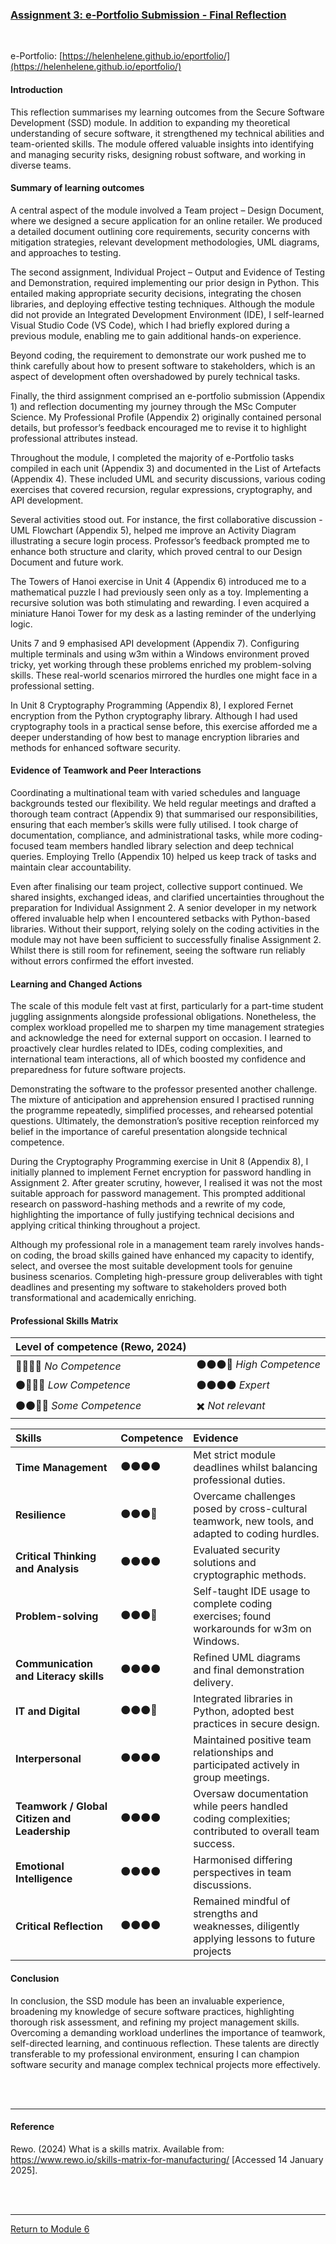 
### [Assignment 3: e-Portfolio Submission - Final Reflection](SSD_A3_Reflection.pdf)

<br>

e-Portfolio: [https://helenhelene.github.io/eportfolio/](https://helenhelene.github.io/eportfolio/)

#### Introduction
This reflection summarises my learning outcomes from the Secure Software Development (SSD) module.  In addition to expanding my theoretical understanding of secure software, it strengthened my technical abilities and team-oriented skills. The module offered valuable insights into identifying and managing security risks, designing robust software, and working in diverse teams.

#### Summary of learning outcomes
A central aspect of the module involved a Team project – Design Document, where we designed a secure application for an online retailer. We produced a detailed document outlining core requirements, security concerns with mitigation strategies, relevant development methodologies, UML diagrams, and approaches to testing.

The second assignment, Individual Project – Output and Evidence of Testing and Demonstration, required implementing our prior design in Python. This entailed making appropriate security decisions, integrating the chosen libraries, and deploying effective testing techniques. Although the module did not provide an Integrated Development Environment (IDE), I self-learned Visual Studio Code (VS Code), which I had briefly explored during a previous module, enabling me to gain additional hands-on experience.

Beyond coding, the requirement to demonstrate our work pushed me to think carefully about how to present software to stakeholders, which is an aspect of development often overshadowed by purely technical tasks.

Finally, the third assignment comprised an e-portfolio submission (Appendix 1) and reflection documenting my journey through the MSc Computer Science.  My Professional Profile (Appendix 2) originally contained personal details, but professor’s feedback encouraged me to revise it to highlight professional attributes instead.

Throughout the module, I completed the majority of e-Portfolio tasks compiled in each unit (Appendix 3) and documented in the  List of Artefacts (Appendix 4).  These included UML and security discussions, various coding exercises that covered recursion, regular expressions, cryptography, and API development.

Several activities stood out.  For instance, the first collaborative discussion - UML Flowchart (Appendix 5), helped me improve an Activity Diagram illustrating a secure login process. Professor’s feedback prompted me to enhance both structure and clarity, which proved central to our Design Document and future work.

The Towers of Hanoi exercise in Unit 4 (Appendix 6) introduced me to a mathematical puzzle I had previously seen only as a toy. Implementing a recursive solution was both stimulating and rewarding. I even acquired a miniature Hanoi Tower for my desk as a lasting reminder of the underlying logic.

Units 7 and 9 emphasised API development (Appendix 7).  Configuring multiple terminals and using w3m within a Windows environment proved tricky, yet working through these problems enriched my problem-solving skills. These real-world scenarios mirrored the hurdles one might face in a professional setting.

In Unit 8 Cryptography Programming (Appendix 8), I explored Fernet encryption from the Python cryptography library. Although I had used cryptography tools in a practical sense before, this exercise afforded me a deeper understanding of how best to manage encryption libraries and methods for enhanced software security.


#### Evidence of Teamwork and Peer Interactions
Coordinating a multinational team with varied schedules and language backgrounds tested our flexibility. We held regular meetings and drafted a thorough team contract (Appendix 9) that summarised our responsibilities, ensuring that each member’s skills were fully utilised. I took charge of documentation, compliance, and administrational tasks, while more coding-focused team members handled library selection and deep technical queries. Employing Trello (Appendix 10) helped us keep track of tasks and maintain clear accountability.

Even after finalising our team project, collective support continued. We shared insights, exchanged ideas, and clarified uncertainties throughout the preparation for Individual Assignment 2. A senior developer in my network offered invaluable help when I encountered setbacks with Python-based libraries. Without their support, relying solely on the coding activities in the module may not have been sufficient to successfully finalise Assignment 2. Whilst there is still room for refinement, seeing the software run reliably without errors confirmed the effort invested.

#### Learning and Changed Actions
The scale of this module felt vast at first, particularly for a part-time student juggling assignments alongside professional obligations. Nonetheless, the complex workload propelled me to sharpen my time management strategies and acknowledge the need for external support on occasion. I learned to proactively clear hurdles related to IDEs, coding complexities, and international team interactions, all of which boosted my confidence and preparedness for future software projects.

Demonstrating the software to the professor presented another challenge. The mixture of anticipation and apprehension ensured I practised running the programme repeatedly, simplified processes, and rehearsed potential questions. Ultimately, the demonstration’s positive reception reinforced my belief in the importance of careful presentation alongside technical competence.

During the Cryptography Programming exercise in Unit 8 (Appendix 8), I initially planned to implement Fernet encryption for password handling in Assignment 2. After greater scrutiny, however, I realised it was not the most suitable approach for password management. This prompted additional research on password-hashing methods and a rewrite of my code, highlighting the importance of fully justifying technical decisions and applying critical thinking throughout a project.

Although my professional role in a management team rarely involves hands-on coding, the broad skills gained have enhanced my capacity to identify, select, and oversee the most suitable development tools for genuine business scenarios. Completing high-pressure group deliverables with tight deadlines and presenting my software to stakeholders proved both transformational and academically enriching.


#### Professional Skills Matrix

| Level of competence (Rewo, 2024) | |
| :------------------------ | :------------------------ |
| 🔘🔘🔘🔘	_No Competence_	| 	⚫⚫⚫🔘 _High Competence_ |
| ⚫🔘🔘🔘 _Low Competence_	 |	⚫⚫⚫⚫ _Expert_ |
|	⚫⚫🔘🔘 _Some Competence_	|	✖️ _Not relevant_ |


| **Skills** |	**Competence** |	**Evidence** |
| :--------- |	:-----------  |	:------------ |
| **Time Management**	| ⚫⚫⚫⚫	| Met strict module deadlines whilst balancing professional duties. |
| **Resilience**	| ⚫⚫⚫🔘	| Overcame challenges posed by cross-cultural teamwork, new tools, and adapted to coding hurdles. |
| **Critical Thinking and Analysis** | ⚫⚫⚫⚫ |	Evaluated security solutions and cryptographic methods. |
| **Problem-solving**	| ⚫⚫⚫🔘	| Self-taught IDE usage to complete coding exercises; found workarounds for w3m on Windows. |
| **Communication and Literacy skills**	|	⚫⚫⚫⚫	| Refined UML diagrams and final demonstration delivery. |
| **IT and Digital**		| ⚫⚫⚫🔘	| Integrated libraries in Python, adopted best practices in secure design. |
| **Interpersonal**	|  ⚫⚫⚫⚫	| Maintained positive team relationships and participated actively in group meetings. |
| **Teamwork / Global Citizen and Leadership** |	⚫⚫⚫⚫	| Oversaw documentation while peers handled coding complexities; contributed to overall team success. |
| **Emotional Intelligence** |	⚫⚫⚫⚫	| Harmonised differing perspectives in team discussions. |
| **Critical Reflection** |	⚫⚫⚫⚫	| Remained mindful of strengths and weaknesses, diligently applying lessons to future projects |

#### Conclusion
In conclusion, the SSD module has been an invaluable experience, broadening my knowledge of secure software practices, highlighting thorough risk assessment, and refining my project management skills. Overcoming a demanding workload underlines the importance of teamwork, self-directed learning, and continuous reflection. These talents are directly transferable to my professional environment, ensuring I can champion software security and manage complex technical projects more effectively.

<br><br>

---

#### Reference
Rewo. (2024) What is a skills matrix. Available from: https://www.rewo.io/skills-matrix-for-manufacturing/ [Accessed 14 January 2025].   

<br><br>

---

[Return to Module 6](SSD_main.md)
